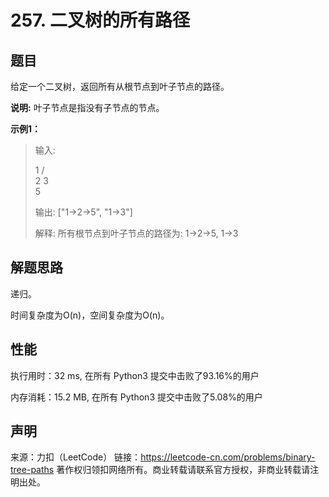 # 257. 二叉树的所有路径

## 题目

给定一个二叉树，返回所有从根节点到叶子节点的路径。

**说明:** 叶子节点是指没有子节点的节点。

**示例1：**

> 输入:
>
>    1
>  /   \
> 2     3
>  \
>   5
>
> 输出: ["1->2->5", "1->3"]
>
> 解释: 所有根节点到叶子节点的路径为: 1->2->5, 1->3
>

## 解题思路

递归。

时间复杂度为O(n)，空间复杂度为O(n)。

## 性能

执行用时：32 ms, 在所有 Python3 提交中击败了93.16%的用户

内存消耗：15.2 MB, 在所有 Python3 提交中击败了5.08%的用户

## 声明

来源：力扣（LeetCode）
链接：https://leetcode-cn.com/problems/binary-tree-paths
著作权归领扣网络所有。商业转载请联系官方授权，非商业转载请注明出处。
